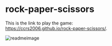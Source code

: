 # rock-paper-scissors

This is the link to play the game:   
https://ccrs2006.github.io/rock-paper-scissors/.



![readmeimage](https://user-images.githubusercontent.com/28827821/32977248-cbb3f72e-cbe6-11e7-8cf8-7e68abf02dda.JPG)

